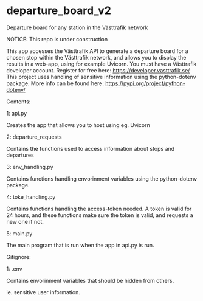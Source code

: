 # departure_board_v2

Departure board for any station in the Västtrafik network

NOTICE:
This repo is under construction

This app accesses the Västtrafik API to generate a departure board for a chosen stop within the Västtrafik network, and allows you to display the results in a web-app, using for example Uvicorn.
You must have a Västtrafik developer account. Register for free here: https://developer.vasttrafik.se/
This project uses handling of sensitive information using the python-dotenv package.
More info can be found here: https://pypi.org/project/python-dotenv/

Contents:<p>
1: api.py<p>
Creates the app that allows you to host using eg. Uvicorn<p><p>
2: departure_requests<p>
Contains the functions used to access information about stops and departures<p><p>
3: env_handling.py<p>
Contains functions handling envorinment variables using the python-dotenv package.<p><p>
4: toke_handling.py<p>
Contains functions handling the access-token needed. A token is valid for 24 hours, and these functions make sure the token is valid, and requests a new one if not.<p><p>
5: main.py<p>
The main program that is run when the app in api.py is run.

Gitignore:<p>
1: .env<p>
Contains envorinment variables that should be hidden from others, <p>
ie. sensitive user information.
